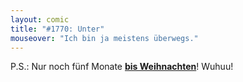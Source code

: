 ```yaml
---
layout: comic
title: "#1770: Unter"
mouseover: "Ich bin ja meistens überwegs."
---
```


P.S.:
Nur noch fünf Monate <a href="http://www.fonflatter.de/kalender"><strong>bis Weihnachten</strong></a>! Wuhuu!
